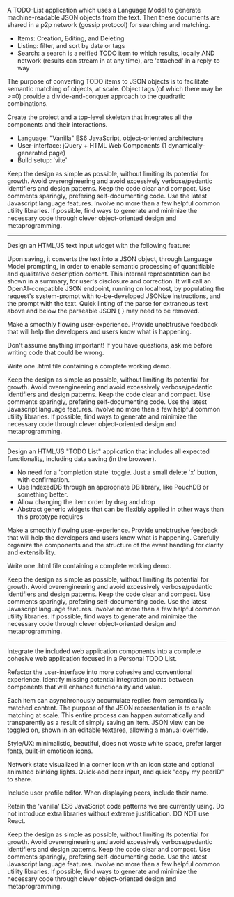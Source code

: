 A TODO-List application which uses a Language Model to generate machine-readable JSON objects from the text.  Then these documents are shared in a p2p network (gossip protocol) for searching and matching.
* Items: Creation, Editing, and Deleting
* Listing: filter, and sort by date or tags
* Search: a search is a reified TODO item to which results, locally AND network (results can stream in at any time), are 'attached' in a reply-to way

The purpose of converting TODO items to JSON objects is to facilitate semantic matching of objects, at scale.  Object tags (of which there may be >=0) provide a divide-and-conquer approach to the quadratic combinations.

Create the project and a top-level skeleton that integrates all the components and their interactions.

* Language: "Vanilla" ES6 JavaScript, object-oriented architecture
* User-interface: jQuery + HTML Web Components (1 dynamically-generated page)
* Build setup: 'vite'

Keep the design as simple as possible, without limiting its potential for growth. Avoid overengineering and avoid excessively verbose/pedantic identifiers and design patterns.  Keep the code clear and compact.  Use comments sparingly, prefering self-documenting code.  Use the latest Javascript language features.  Involve no more than a few helpful common utility libraries.  If possible, find ways to generate and minimize the necessary code through clever object-oriented design and metaprogramming.

----

Design an HTML/JS text input widget with the following feature:

Upon saving, it converts the text into a JSON object, through Language Model prompting, in order to enable semantic processing of quantifiable and qualitative description content.  This internal representation can be shown in a summary, for user's disclosure and correction.  It will call an OpenAI-compatible JSON endpoint, running on localhost, by populating the request's system-prompt with to-be-developed JSONize instructions, and the prompt with the text.  Quick linting of the parse for extraneous text above and below the parseable JSON { } may need to be removed.

Make a smoothly flowing user-experience.  Provide unobtrusive feedback that will help the developers and users know what is happening.

Don't assume anything important!  If you have questions, ask me before writing code that could be wrong.

Write one .html file containing a complete working demo.

Keep the design as simple as possible, without limiting its potential for growth. Avoid overengineering and avoid excessively verbose/pedantic identifiers and design patterns.  Keep the code clear and compact.  Use comments sparingly, prefering self-documenting code.  Use the latest Javascript language features.  Involve no more than a few helpful common utility libraries.  If possible, find ways to generate and minimize the necessary code through clever object-oriented design and metaprogramming.

----

Design an HTML/JS "TODO List" application that includes all expected functionality, including data saving (in the browser).
- No need for a 'completion state' toggle.  Just a small delete 'x' button, with confirmation.
- Use IndexedDB through an appropriate DB library, like PouchDB or something better.
- Allow changing the item order by drag and drop
- Abstract generic widgets that can be flexibly applied in other ways than this prototype requires

Make a smoothly flowing user-experience.  Provide unobtrusive feedback that will help the developers and users know what is happening.  Carefully organize the components and the structure of the event handling for clarity and extensibility.

Write one .html file containing a complete working demo.

Keep the design as simple as possible, without limiting its potential for growth. Avoid overengineering and avoid excessively verbose/pedantic identifiers and design patterns.  Keep the code clear and compact.  Use comments sparingly, prefering self-documenting code.  Use the latest Javascript language features.  Involve no more than a few helpful common utility libraries.  If possible, find ways to generate and minimize the necessary code through clever object-oriented design and metaprogramming.

----

Integrate the included web application components into a complete cohesive web application focused in a Personal TODO List.

Refactor the user-interface into more cohesive and conventional experience. Identify missing potential integration points between components that will enhance functionality and value.

Each item can asynchronously accumulate replies from semantically matched content.  The purpose of the JSON representation is to enable matching at scale.  This entire process can happen automatically and transparently as a result of simply saving an item.  JSON view can be toggled on, shown in an editable textarea, allowing a manual override.

Style/UX: minimalistic, beautiful, does not waste white space, prefer larger fonts, built-in emoticon icons.

Network state visualized in a corner icon with an icon state and optional animated blinking lights.  Quick-add peer input, and quick "copy my peerID" to share.

Include user profile editor.  When displaying peers, include their name.

Retain the 'vanilla' ES6 JavaScript code patterns we are currently using.  Do not introduce extra libraries without extreme justification.  DO NOT use React.

Keep the design as simple as possible, without limiting its potential for growth. Avoid overengineering and avoid excessively verbose/pedantic identifiers and design patterns.  Keep the code clear and compact.  Use comments sparingly, prefering self-documenting code.  Use the latest Javascript language features.  Involve no more than a few helpful common utility libraries.  If possible, find ways to generate and minimize the necessary code through clever object-oriented design and metaprogramming.

